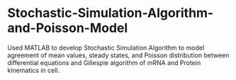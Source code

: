 # Stochastic-Simulation-Algorithm-and-Poisson-Model
Used MATLAB to develop Stochastic Simulation Algorithm to model agreement of mean values, steady states, and Poisson distribution between differential equations and Gillespie algorithm of mRNA and Protein kinematics in cell. 
